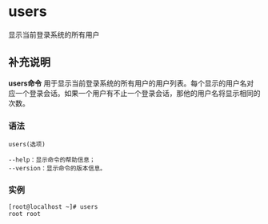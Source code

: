 users
===

显示当前登录系统的所有用户

## 补充说明

**users命令** 用于显示当前登录系统的所有用户的用户列表。每个显示的用户名对应一个登录会话。如果一个用户有不止一个登录会话，那他的用户名将显示相同的次数。

### 语法  

```
users(选项)
```

  

```
--help：显示命令的帮助信息；
--version：显示命令的版本信息。
```

### 实例  

```
[root@localhost ~]# users
root root
```


